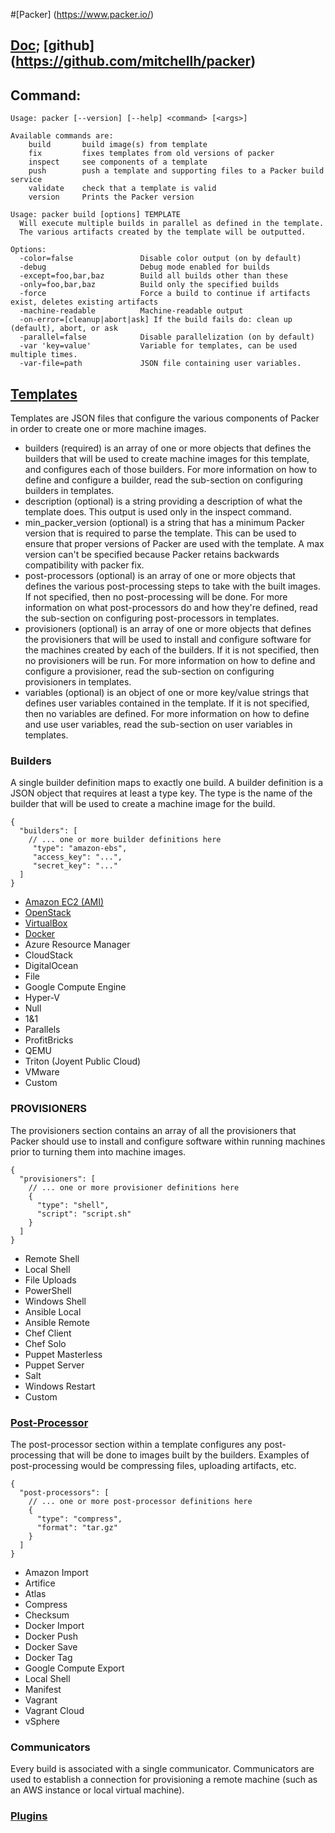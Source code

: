 #[Packer] (https://www.packer.io/)

## [Doc](https://www.packer.io/docs/); [github] (https://github.com/mitchellh/packer)

## Command:
```
Usage: packer [--version] [--help] <command> [<args>]

Available commands are:
    build       build image(s) from template
    fix         fixes templates from old versions of packer
    inspect     see components of a template
    push        push a template and supporting files to a Packer build service
    validate    check that a template is valid
    version     Prints the Packer version
```
```
Usage: packer build [options] TEMPLATE
  Will execute multiple builds in parallel as defined in the template.
  The various artifacts created by the template will be outputted.
  
Options:
  -color=false               Disable color output (on by default)
  -debug                     Debug mode enabled for builds
  -except=foo,bar,baz        Build all builds other than these
  -only=foo,bar,baz          Build only the specified builds
  -force                     Force a build to continue if artifacts exist, deletes existing artifacts
  -machine-readable          Machine-readable output
  -on-error=[cleanup|abort|ask] If the build fails do: clean up (default), abort, or ask
  -parallel=false            Disable parallelization (on by default)
  -var 'key=value'           Variable for templates, can be used multiple times.
  -var-file=path             JSON file containing user variables.
```

## [Templates](https://www.packer.io/docs/templates/introduction.html)
Templates are JSON files that configure the various components of Packer in order to create one or more machine images.
- builders (required) is an array of one or more objects that defines the builders that will be used to create machine images for this template, and configures each of those builders. For more information on how to define and configure a builder, read the sub-section on configuring builders in templates.
- description (optional) is a string providing a description of what the template does. This output is used only in the inspect command.
- min_packer_version (optional) is a string that has a minimum Packer version that is required to parse the template. This can be used to ensure that proper versions of Packer are used with the template. A max version can't be specified because Packer retains backwards compatibility with packer fix.
- post-processors (optional) is an array of one or more objects that defines the various post-processing steps to take with the built images. If not specified, then no post-processing will be done. For more information on what post-processors do and how they're defined, read the sub-section on configuring post-processors in templates.
- provisioners (optional) is an array of one or more objects that defines the provisioners that will be used to install and configure software for the machines created by each of the builders. If it is not specified, then no provisioners will be run. For more information on how to define and configure a provisioner, read the sub-section on configuring provisioners in templates.
- variables (optional) is an object of one or more key/value strings that defines user variables contained in the template. If it is not specified, then no variables are defined. For more information on how to define and use user variables, read the sub-section on user variables in templates.

### Builders
A single builder definition maps to exactly one build. A builder definition is a JSON object that requires at least a type key. The type is the name of the builder that will be used to create a machine image for the build.
```
{
  "builders": [
    // ... one or more builder definitions here
     "type": "amazon-ebs",
     "access_key": "...",
     "secret_key": "..."
  ]
}
```
- [Amazon EC2 (AMI)](https://www.packer.io/docs/builders/amazon.html)
- [OpenStack](https://www.packer.io/docs/builders/openstack.html)
- [VirtualBox](https://www.packer.io/docs/builders/virtualbox.html)
- [Docker](https://www.packer.io/docs/builders/docker.html)
- Azure Resource Manager
- CloudStack
- DigitalOcean
- File
- Google Compute Engine
- Hyper-V
- Null
- 1&1
- Parallels
- ProfitBricks
- QEMU
- Triton (Joyent Public Cloud)
- VMware
- Custom

### PROVISIONERS
The provisioners section contains an array of all the provisioners that Packer should use to install and configure software within running machines prior to turning them into machine images.
```
{
  "provisioners": [
    // ... one or more provisioner definitions here
    {
      "type": "shell",
      "script": "script.sh"
    }
  ]
}
```
- Remote Shell
- Local Shell
- File Uploads
- PowerShell
- Windows Shell
- Ansible Local
- Ansible Remote
- Chef Client
- Chef Solo
- Puppet Masterless
- Puppet Server
- Salt
- Windows Restart
- Custom

### [Post-Processor](https://www.packer.io/docs/templates/post-processors.html)
The post-processor section within a template configures any post-processing that will be done to images built by the builders. Examples of post-processing would be compressing files, uploading artifacts, etc.
```
{
  "post-processors": [
    // ... one or more post-processor definitions here
    {
      "type": "compress",
      "format": "tar.gz"
    }
  ]
}
```
- Amazon Import
- Artifice
- Atlas
- Compress
- Checksum
- Docker Import
- Docker Push
- Docker Save
- Docker Tag
- Google Compute Export
- Local Shell
- Manifest
- Vagrant
- Vagrant Cloud
- vSphere

### Communicators
Every build is associated with a single communicator. Communicators are used to establish a connection for provisioning a remote machine (such as an AWS instance or local virtual machine).

### [Plugins](https://www.packer.io/docs/extend/plugins.html)
